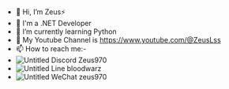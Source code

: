 - 👋 Hi, I’m Zeus⚡
- 👀 I'm a .NET Developer
- 🌱 I’m currently learning Python
- 💞️ My Youtube Channel is https://www.youtube.com/@ZeusLss
- 📫 How to reach me:-
-   ![Untitled](https://github.com/ZeusLss966/ZeusLss966/assets/161646998/db0da707-ba3c-4de1-81cd-f721d7b6267f) Discord Zeus970
-   ![Untitled](https://github.com/ZeusLss966/ZeusLss966/assets/161646998/a54e9ade-32a0-4d70-a3c6-843279471607) Line bloodwarz
-   ![Untitled](https://github.com/ZeusLss966/ZeusLss966/assets/161646998/b603c591-d8a9-4601-b431-68499fa0305c) WeChat zeus970




<!---
ZeusLss966/ZeusLss966 is a ✨ special ✨ repository because its `README.md` (this file) appears on your GitHub profile.
You can click the Preview link to take a look at your changes.
--->
